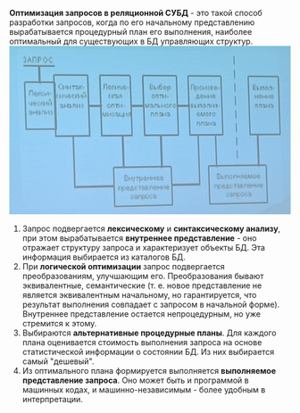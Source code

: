 **Оптимизация запросов в реляционной СУБД** - это такой способ разработки запросов, когда по его начальному представлению вырабатывается процедурный план его выполнения, наиболее оптимальный для существующих в БД управляющих структур.  
![Компиляция в SQL](../Pictures/11_01.%20Компиляция%20в%20SQL.png)  
1. Запрос подвергается **лексическому** и **синтаксическому анализу**, при этом вырабатывается **внутреннее представление** - оно отражает структуру запроса и характеризует объекты БД. Эта информация выбирается из каталогов БД.
2. При **логической оптимизации** запрос подвергается преобразованиям, улучшающим его. Преобразования бывают эквивалентные, семантические (т. е. новое представление не является эквивалентным начальному, но гарантируется, что результат выполнения совпадает с запросом в начальной форме). Внутреннее представление остается непроцедурным, но уже стремится к этому.
3. Выбираются **альтернативные процедурные планы**. Для каждого плана оценивается стоимость выполнения запроса на основе статистической информации о состоянии БД. Из них выбирается самый "дешевый". 
4. Из оптимального плана формируется выполняется **выполняемое представление запроса**. Оно может быть и программой в машинных кодах, и машинно-независимым - более удобным в интерпретации.